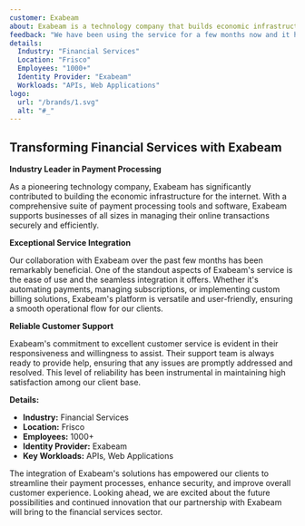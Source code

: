 ```yaml
---
customer: Exabeam
about: Exabeam is a technology company that builds economic infrastructure for the internet. Businesses of every size—from new startups to public companies—use our software to accept payments and manage their businesses online.
feedback: "We have been using the service for a few months now and it has been great. The biggest advantage is that it is very easy to use and the integration is seamless. The customer service is also very good and they are always available to help."
details:
  Industry: "Financial Services"
  Location: "Frisco"
  Employees: "1000+"
  Identity Provider: "Exabeam"
  Workloads: "APIs, Web Applications"
logo:
  url: "/brands/1.svg"
  alt: "#_"
---
```

## Transforming Financial Services with Exabeam

**Industry Leader in Payment Processing**

As a pioneering technology company, Exabeam has significantly contributed to building the economic infrastructure for the internet. With a comprehensive suite of payment processing tools and software, Exabeam supports businesses of all sizes in managing their online transactions securely and efficiently.

**Exceptional Service Integration**

Our collaboration with Exabeam over the past few months has been remarkably beneficial. One of the standout aspects of Exabeam's service is the ease of use and the seamless integration it offers. Whether it's automating payments, managing subscriptions, or implementing custom billing solutions, Exabeam's platform is versatile and user-friendly, ensuring a smooth operational flow for our clients.

**Reliable Customer Support**

Exabeam's commitment to excellent customer service is evident in their responsiveness and willingness to assist. Their support team is always ready to provide help, ensuring that any issues are promptly addressed and resolved. This level of reliability has been instrumental in maintaining high satisfaction among our client base.

**Details:**

- **Industry:** Financial Services
- **Location:** Frisco
- **Employees:** 1000+
- **Identity Provider:** Exabeam
- **Key Workloads:** APIs, Web Applications

The integration of Exabeam's solutions has empowered our clients to streamline their payment processes, enhance security, and improve overall customer experience. Looking ahead, we are excited about the future possibilities and continued innovation that our partnership with Exabeam will bring to the financial services sector.

